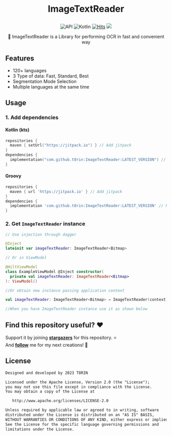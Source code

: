 <h1 align="center">

ImageTextReader

</h1>


<p align="center">
  <img alt="API" src="https://img.shields.io/badge/Api%2021+-50f270?logo=android&logoColor=black&style=for-the-badge"/></a>
  <img alt="Kotlin" src="https://img.shields.io/badge/Kotlin-a503fc?logo=kotlin&logoColor=white&style=for-the-badge"/></a>
  <a href="https://hits.sh/github.com/t8rin/imagetextreader/"><img alt="Hits" src="https://hits.sh/github.com/t8rin/imagetextreader.svg?style=for-the-badge&label=Views&extraCount=10&color=54856b"/></a>
  <img src="https://img.shields.io/github/v/release/t8rin/imagetextreader?style=for-the-badge"/>
</p>

<div align="center">
            
📸 ImageTextReader is a Library for performing OCR in fast and convenient way

</div>

## Features

- 120+ languages
- 3 Type of data: Fast, Standard, Best
- Segmentation Mode Selection
- Multiple languages at the same time

## Usage

### 1. Add dependencies

#### Kotlin (kts)
```kotlin
repositories {
  maven { setUrl("https://jitpack.io") } // Add jitpack
}
dependencies {
  implementation("com.github.t8rin:ImageTextReader:LATEST_VERSION") // Replace "LATEST_VERSION" with preferrend version tag
}
```

#### Groovy
```groovy
repositories {
  maven { url 'https://jitpack.io' } // Add jitpack
}
dependencies {
  implementation 'com.github.t8rin:ImageTextReader:LATEST_VERSION' // Replace "LATEST_VERSION" with preferrend version tag
}
```

### 2. Get `ImageTextReader` instance

```kotlin
// Use injection through dagger

@Inject
lateinit var imageTextReader: ImageTextReader<Bitmap>

// Or in ViewModel

@HiltViewModel
class ExampleViewModel @Inject constructor(
  private val imageTextReader: ImageTextReader<Bitmap>
): ViewModel()

//Or obtain new instance passing application context

val imageTextReader: ImageTextReader<Bitmap> = ImageTextReader(context)

//When you have ImageTextReader instance use it as shown below
```

## Find this repository useful? :heart:
Support it by joining __[stargazers](https://github.com/T8RIN/ImageTextReader/stargazers)__ for this repository. :star: <br>
And __[follow](https://github.com/T8RIN)__ me for my next creations! 🤩

## License
```xml
Designed and developed by 2023 T8RIN

Licensed under the Apache License, Version 2.0 (the "License");
you may not use this file except in compliance with the License.
You may obtain a copy of the License at

   http://www.apache.org/licenses/LICENSE-2.0

Unless required by applicable law or agreed to in writing, software
distributed under the License is distributed on an "AS IS" BASIS,
WITHOUT WARRANTIES OR CONDITIONS OF ANY KIND, either express or implied.
See the License for the specific language governing permissions and
limitations under the License.
```
